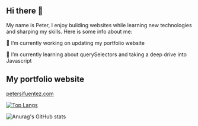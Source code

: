 ## Hi there 👋
My name is Peter, I enjoy building websites while learning new technologies and sharping my skills. Here is some info about me: 

🔭 I’m currently working on updating my portfolio website

🌱 I’m currently learning about querySelectors and taking a deep drive into Javascript 

## My portfolio website
<a target="_blank" href="https://petersifuentez.com/">petersifuentez.com</a>

[![Top Langs](https://github-readme-stats.vercel.app/api/top-langs/?username=peter-sifuentez)](https://github.com/anuraghazra/github-readme-stats)

![Anurag's GitHub stats](https://github-readme-stats.vercel.app/api?username=peter-sifuentez&hide=stars,issues,contribs)





